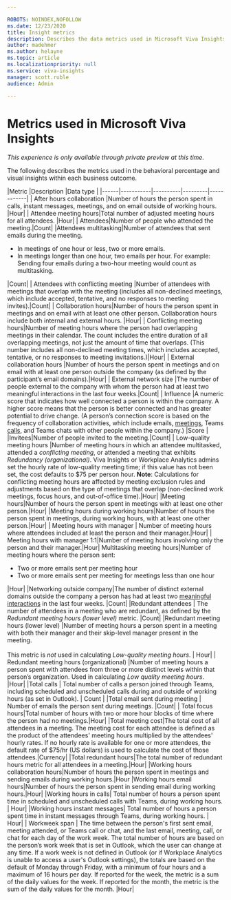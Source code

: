 ```yaml
---

ROBOTS: NOINDEX,NOFOLLOW
ms.date: 12/23/2020
title: Insight metrics
description: Describes the data metrics used in Microsoft Viva Insights
author: madehmer
ms.author: helayne
ms.topic: article
ms.localizationpriority: null 
ms.service: viva-insights
manager: scott.ruble
audience: Admin

---
```

# Metrics used in Microsoft Viva Insights

*This experience is only available through private preview at this time.*

The following describes the metrics used in the behavioral percentage and visual insights within each business outcome.

|Metric |Description |Data type |
|------|-----------|----------|---------|------------|
|<a name="after-hours-collaboration-define"></a> After hours collaboration |Number of hours the person spent in calls, instant messages, meetings, and on email outside of working hours. |Hour|
| <a name="attendee-meeting-hours-define"></a> Attendee meeting hours|Total number of adjusted meeting hours for all attendees. |Hour|
| <a name="attendees-define"></a> Attendees|Number of people who attended the meeting.|Count|
|Attendees multitasking|Number of attendees that sent emails during the meeting.<ul><li>In meetings of one hour or less, two or more emails.</li><li>In meetings longer than one hour, two emails per hour. For example: Sending four emails during a two-hour meeting would count as multitasking.</li></ul>|Count|
| <a name="attendees-with-conflicting-meeting-define"></a> Attendees with conflicting meeting |Number of attendees with meetings that overlap with the meeting (includes all non-declined meetings, which include accepted, tentative, and no responses to meeting invites).|Count|
|<a name="collaboration-hours-define"></a> Collaboration hours|Number of hours the person spent in meetings and on email with at least one other person. Collaboration hours include both internal and external hours. |Hour|
|<a name="conflicting-meeting-hours-define"></a> Conflicting meeting hours|Number of meeting hours where the person had overlapping meetings in their calendar. The count includes the entire duration of all overlapping meetings, not just the amount of time that overlaps. (This number includes all non-declined meeting times, which includes accepted, tentative, or no responses to meeting invitations.)|Hour|
|<a name="external-collaboration-define"></a> External collaboration hours |Number of hours the person spent in meetings and on email with at least one person outside the company (as defined by the participant’s email domains).|Hour|
|<a name="external-network-define"></a> External network size |The number of people external to the company with whom the person had at least two meaningful interactions in the last four weeks.|Count|
| <a name="influence-define"></a> Influence |A numeric score that indicates how well connected a person is within the company. A higher score means that the person is better connected and has greater potential to drive change. (A person’s connection score is based on the frequency of collaboration activities, which include emails, [meetings](glossary.md#meeting-define), Teams [calls](glossary.md#call-define), and Teams chats with other people within the company.) |Score |
|Invitees|Number of people invited to the meeting.|Count|
|<a name="low-quality-meeting-hours-define"></a> Low-quality meeting hours |Number of meeting hours in which an attendee multitasked, attended a *conflicting meeting*, or attended a meeting that exhibits *Redundancy (organizational)*. Viva Insights or Workplace Analytics admins set the hourly rate of low-quality meeting time; if this value has not been set, the cost defaults to $75 per person hour. **Note**: Calculations for conflicting meeting hours are affected by meeting exclusion rules and adjustments based on the type of meetings that overlap (non-declined work meetings, focus hours, and out-of-office time).|Hour|
|<a name="meeting-hours-define"></a>Meeting hours|Number of hours the person spent in meetings with at least one other person.|Hour|
|Meeting hours during working hours|Number of hours the person spent in meetings, during working hours, with at least one other person.|Hour|
| <a name="meeting-hours-with-manager-define"></a> Meeting hours with manager | Number of meeting hours where attendees included at least the person and their manager.|Hour|
| <a name="meeting-hours-with-manager-1-1-define"></a> Meeting hours with manager 1:1|Number of meeting hours involving only the person and their manager.|Hour|
<a name="multitasking-meeting-hours-define"></a> Multitasking meeting hours|Number of meeting hours where the person sent:<ul><li>Two or more emails sent per meeting hour</li><li>Two or more emails sent per meeting for meetings less than one hour</li></ul>|Hour|
|Networking outside company|The number of distinct external domains outside the company a person has had at least two [meaningful interactions](glossary.md#meaningful-interaction-define) in the last four weeks. |Count|
|Redundant attendees | The number of attendees in a meeting who are redundant, as defined by the _Redundant meeting hours (lower level)_ metric. |Count|
|Redundant meeting hours (lower level) |Number of meeting hours a person spent in a meeting with both their manager and their skip-level manager present in the meeting. <br> <br> This metric is _not_ used in calculating *Low-quality meeting hours*. | Hour|
|<a name="redundant-meeting-hours-define"></a> Redundant meeting hours (organizational) |Number of meeting hours a person spent with attendees from three or more distinct levels within that person’s organization. Used in calculating *Low quality meeting hours*. |Hour|
|Total calls | Total number of calls a person joined through Teams, including scheduled and unscheduled calls during and outside of working hours (as set in Outlook). | Count |
|Total email sent during meeting | Number of emails the person sent during meetings. |Count|
|<a name="focus-define"></a> Total focus hours|Total number of hours with two or more hour blocks of time where the person had no meetings.|Hour|
|Total meeting cost|The total cost of all attendees in a meeting. The meeting cost for each attendee is defined as the product of the attendees' meeting hours multiplied by the attendees' hourly rates. If no hourly rate is available for one or more attendees, the default rate of $75/hr (US dollars) is used to calculate the cost of those attendees.|Currency|
|Total redundant hours|The total number of redundant hours metric for all attendees in a meeting.|Hour|
|Working hours collaboration hours|Number of hours the person spent in meetings and sending emails during working hours.|Hour
|Working hours email hours|Number of hours the person spent in sending email during working hours.|Hour|
|Working hours in calls| Total number of hours a person spent time in scheduled and unscheduled calls with Teams, during working hours. | Hour|
|Working hours instant messages| Total number of hours a person spent time in instant messages through Teams, during working hours. | Hour|
| <a name="workweek-span-define"></a> Workweek span | The time between the person's first sent email, meeting attended, or Teams call or chat, and the last email, meeting, call, or chat for each day of the work week. The total number of hours are based on the person’s work week that is set in Outlook, which the user can change at any time. If a work week is not defined in Outlook (or if Workplace Analytics is unable to access a user's Outlook settings), the totals are based on the default of Monday through Friday, with a minimum of four hours and a maximum of 16 hours per day. If reported for the week, the metric is a sum of the daily values for the week. If reported for the month, the metric is the sum of the daily values for the month. |Hour|


